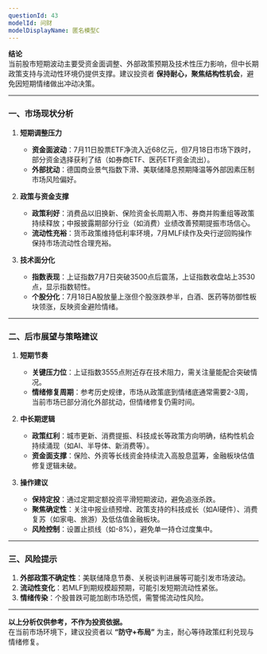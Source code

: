 ```yaml
---
questionId: 43
modelId: 问财
modelDisplayName: 匿名模型C
---
```

**结论**  
当前股市短期波动主要受资金面调整、外部政策预期及技术性压力影响，但中长期政策支持与流动性环境仍提供支撑。建议投资者 **保持耐心，聚焦结构性机会**，避免因短期情绪做出冲动决策。

---

### **一、市场现状分析**

1. **短期调整压力**
    
    - **资金面波动**：7月11日股票ETF净流入近68亿元，但7月18日市场下跌时，部分资金选择获利了结（如券商ETF、医药ETF资金流出）。
    - **外部扰动**：德国商业景气指数下滑、美联储降息预期降温等外部因素压制市场风险偏好。
2. **政策与资金支撑**
    
    - **政策利好**：消费品以旧换新、保险资金长周期入市、券商并购重组等政策持续释放；中报披露期部分行业（如消费）业绩改善预期提振市场信心。
    - **流动性充裕**：货币政策维持低利率环境，7月MLF续作及央行逆回购操作保持市场流动性合理充裕。
3. **技术面分化**
    
    - **指数表现**：上证指数7月7日突破3500点后震荡，上证指数收盘站上3530点，显示指数韧性。
    - **个股分化**：7月18日A股放量上涨但个股涨跌参半，白酒、医药等防御性板块领涨，反映资金避险情绪。

---

### **二、后市展望与策略建议**

1. **短期节奏**
    
    - **关键压力位**：上证指数3555点附近存在技术阻力，需关注量能配合突破情况。
    - **情绪修复周期**：参考历史规律，市场从政策底到情绪底通常需要2-3周，当前市场已部分消化外部扰动，但情绪修复仍需时间。
2. **中长期逻辑**
    
    - **政策红利**：城市更新、消费提振、科技成长等政策方向明确，结构性机会持续涌现（如AI、半导体、新消费等）。
    - **资金面支撑**：保险、外资等长线资金持续流入高股息蓝筹，金融板块估值修复逻辑未破。
3. **操作建议**
    
    - **保持定投**：通过定期定额投资平滑短期波动，避免追涨杀跌。
    - **聚焦确定性**：关注中报业绩预增、政策支持的科技成长（如AI硬件）、消费复苏（如家电、旅游）及低估值金融板块。
    - **风险控制**：设置止损线（如-8%），避免单一持仓过度集中。

---

### **三、风险提示**

1. **外部政策不确定性**：美联储降息节奏、关税谈判进展等可能引发市场波动。
2. **流动性变化**：若MLF到期规模超预期，可能引发短期流动性紧张。
3. **情绪传染**：个股普跌可能加剧市场恐慌，需警惕流动性风险。

---

**以上分析仅供参考，不作为投资依据。**  
在当前市场环境下，建议投资者以 **“防守+布局”** 为主，耐心等待政策红利兑现与情绪修复。